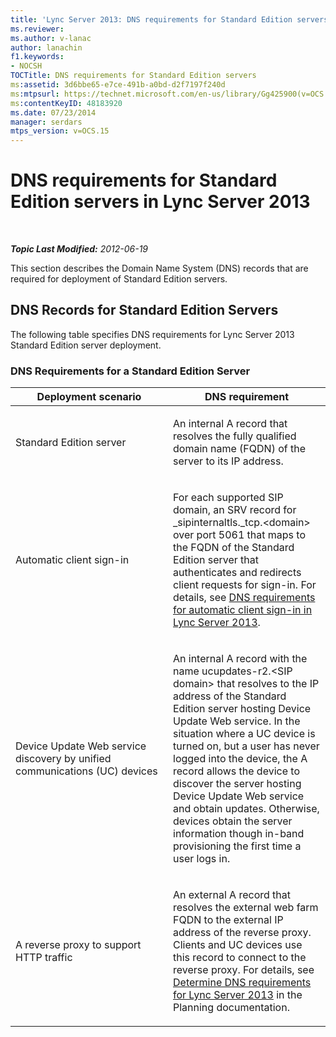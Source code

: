 ```yaml
---
title: 'Lync Server 2013: DNS requirements for Standard Edition servers'
ms.reviewer: 
ms.author: v-lanac
author: lanachin
f1.keywords:
- NOCSH
TOCTitle: DNS requirements for Standard Edition servers
ms:assetid: 3d6bbe65-e7ce-491b-a0bd-d2f7197f240d
ms:mtpsurl: https://technet.microsoft.com/en-us/library/Gg425900(v=OCS.15)
ms:contentKeyID: 48183920
ms.date: 07/23/2014
manager: serdars
mtps_version: v=OCS.15
---
```


<div data-xmlns="http://www.w3.org/1999/xhtml">

<div class="topic" data-xmlns="http://www.w3.org/1999/xhtml" data-msxsl="urn:schemas-microsoft-com:xslt" data-cs="http://msdn.microsoft.com/">

<div data-asp="http://msdn2.microsoft.com/asp">

# DNS requirements for Standard Edition servers in Lync Server 2013

</div>

<div id="mainSection">

<div id="mainBody">

<span> </span>

_**Topic Last Modified:** 2012-06-19_

This section describes the Domain Name System (DNS) records that are required for deployment of Standard Edition servers.

<div>

## DNS Records for Standard Edition Servers

The following table specifies DNS requirements for Lync Server 2013 Standard Edition server deployment.

### DNS Requirements for a Standard Edition Server

<table>
<colgroup>
<col style="width: 50%" />
<col style="width: 50%" />
</colgroup>
<thead>
<tr class="header">
<th>Deployment scenario</th>
<th>DNS requirement</th>
</tr>
</thead>
<tbody>
<tr class="odd">
<td><p>Standard Edition server</p></td>
<td><p>An internal A record that resolves the fully qualified domain name (FQDN) of the server to its IP address.</p></td>
</tr>
<tr class="even">
<td><p>Automatic client sign-in</p></td>
<td><p>For each supported SIP domain, an SRV record for _sipinternaltls._tcp.&lt;domain&gt; over port 5061 that maps to the FQDN of the Standard Edition server that authenticates and redirects client requests for sign-in. For details, see <a href="lync-server-2013-dns-requirements-for-automatic-client-sign-in.md">DNS requirements for automatic client sign-in in Lync Server 2013</a>.</p></td>
</tr>
<tr class="odd">
<td><p>Device Update Web service discovery by unified communications (UC) devices</p></td>
<td><p>An internal A record with the name ucupdates-r2.&lt;SIP domain&gt; that resolves to the IP address of the Standard Edition server hosting Device Update Web service. In the situation where a UC device is turned on, but a user has never logged into the device, the A record allows the device to discover the server hosting Device Update Web service and obtain updates. Otherwise, devices obtain the server information though in-band provisioning the first time a user logs in.</p></td>
</tr>
<tr class="even">
<td><p>A reverse proxy to support HTTP traffic</p></td>
<td><p>An external A record that resolves the external web farm FQDN to the external IP address of the reverse proxy. Clients and UC devices use this record to connect to the reverse proxy. For details, see <a href="lync-server-2013-determine-dns-requirements.md">Determine DNS requirements for Lync Server 2013</a> in the Planning documentation.</p></td>
</tr>
</tbody>
</table>


</div>

</div>

<span> </span>

</div>

</div>

</div>

